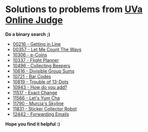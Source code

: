 # Solutions to problems from [UVa Online Judge](https://onlinejudge.org/)

**Do a binary search ;)**

* [00216 - Getting in Line](./UVa_Solutions/00216_Getting_in_Line)
* [00357 - Let Me Count The Ways](./UVa_Solutions/00357_Let_Me_Count_The_Ways)
* [10306 - e-Coins](./UVa_Solutions/10306_eCoins)
* [10337 - Flight Planner](./UVa_Solutions/10337_Flight_Planner)
* [10496 - Collecting Beepers](./UVa_Solutions/10496_Collecting_Beepers)
* [10616 - Divisible Group Sums](./UVa_Solutions/10616_Divisible_Group_Sums)
* [10721 - Bar Codes](./UVa_Solutions/10721_Bar_Codes)
* [10819 - Trouble of 13-Dots](./UVa_Solutions/10819_Trouble_of_13_Dots)
* [10943 - How do you add?](./UVa_Solutions/10943_How_do_you_add)
* [11517 - Exact Change](./UVa_Solutions/11517_Exact_Change)
* [11566 - Let's Yum Cha](./UVa_Solutions/11566_Lets_Yum_Cha)
* [11790 - Murcia's Skyline](./UVa_Solutions/11790_Murcias_Skyline)
* [11831 - Sticker Collector Robot](./UVa_Solutions/11831_Sticker_Collector_Robot)
* [12442 - Forwarding Emails](./UVa_Solutions/12442_Forwarding_Emails)

**Hope you find it helpful :)**
